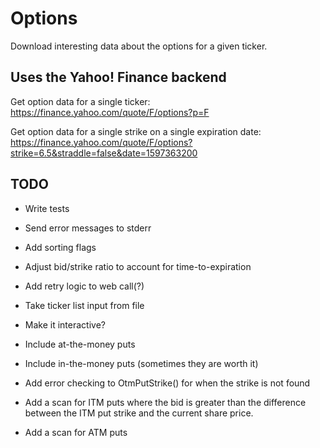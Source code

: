 # Options

Download interesting data about the options for a given ticker.

## Uses the Yahoo! Finance backend

Get option data for a single ticker: https://finance.yahoo.com/quote/F/options?p=F

Get option data for a single strike on a single expiration date: https://finance.yahoo.com/quote/F/options?strike=6.5&straddle=false&date=1597363200

## TODO

* Write tests
* Send error messages to stderr
* Add sorting flags
* Adjust bid/strike ratio to account for time-to-expiration
* Add retry logic to web call(?)
* Take ticker list input from file
* Make it interactive?

* Include at-the-money puts
* Include in-the-money puts (sometimes they are worth it)

* Add error checking to OtmPutStrike() for when the strike is not found

* Add a scan for ITM puts where the bid is greater than the difference between the ITM put strike and the current share price.

* Add a scan for ATM puts
